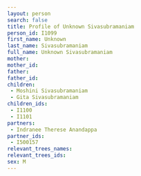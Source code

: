 ```yaml
---
layout: person
search: false
title: Profile of Unknown Sivasubramaniam
person_id: I1099
first_name: Unknown
last_name: Sivasubramaniam
full_name: Unknown Sivasubramaniam
mother: 
mother_id: 
father: 
father_id: 
children:
 - Moshini Sivasubramaniam
 - Gita Sivasubramaniam
children_ids:
 - I1100
 - I1101
partners:
 - Indranee Therese Anandappa
partner_ids:
 - I500157
relevant_trees_names:
relevant_trees_ids:
sex: M
---
```



